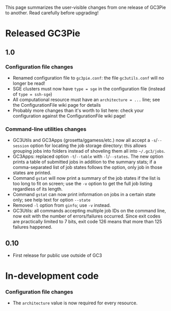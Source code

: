This page summarizes the user-visible changes from
one release of GC3Pie to another.
Read carefully before upgrading!


# Released GC3Pie #

## 1.0 ##

### Configuration file changes ###

  * Renamed configuration file to `gc3pie.conf`: the file `gc3utils.conf` will no longer be read!
  * SGE clusters must now have `type = sge` in the configuration file (instead of `type = ssh-sge`)
  * All computational resource must have an `architecture = ...` line; see the ConfigurationFile wiki page for details
  * Probably more changes than it's worth to list here: check your configuration against the ConfigurationFile wiki page!

### Command-line utilities changes ###

  * GC3Utils and GC3Apps (grosetta/ggamess/etc.) now all accept a `-s`/`--session` option for locating the job storage directory: this allows grouping jobs into folders instead of shoveling them all into `~/.gc3/jobs`.
  * GC3Apps: replaced option `-t`/`--table` with `-l`/`--states`.  The new option prints a table of submitted jobs in addition to the summary stats; if a comma-separated list of job states follows the option, only job in those states are printed.
  * Command `gstat` will now print a summary of the job states if the list is too long to fit on screen; use the `-v` option to get the full job listing regardless of its length.
  * Command `gstat` can now print information on jobs in a certain state only; see help text for option `--state`
  * Removed `-l` option from `ginfo`; use `-v` instead.
  * GC3Utils: all commands accepting multiple job IDs on the command line, now exit with the number of errors/failures occurred.  Since exit codes are practically limited to 7 bits, exit code 126 means that more than 125 failures happened.


## 0.10 ##

  * First release for public use outside of GC3


# In-development code #

### Configuration file changes ###

  * The `architecture` value is now required for every resource.